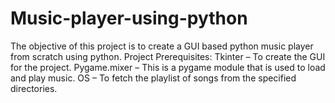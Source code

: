 # Music-player-using-python
The objective of this project is to create a GUI based python music player from scratch using python.
Project Prerequisites:
Tkinter – To create the GUI for the project.
Pygame.mixer – This is a pygame module that is used to load and play music.
OS – To fetch the playlist of songs from the specified directories.
